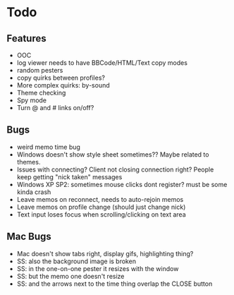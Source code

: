 Todo
===============

Features
--------
* OOC
* log viewer needs to have BBCode/HTML/Text copy modes
* random pesters
* copy quirks between profiles?
* More complex quirks: by-sound
* Theme checking
* Spy mode
* Turn @ and # links on/off?

Bugs
----
* weird memo time bug
* Windows doesn't show style sheet sometimes?? Maybe related to themes.
* Issues with connecting? Client not closing connection right? People keep getting "nick taken" messages
* Windows XP SP2: sometimes mouse clicks dont register? must be some kinda crash
* Leave memos on reconnect, needs to auto-rejoin memos
* Leave memos on profile change (should just change nick)
* Text input loses focus when scrolling/clicking on text area

Mac Bugs
--------
* Mac doesn't show tabs right, display gifs, highlighting thing?
* SS: also the background image is broken
* SS: in the one-on-one pester it resizes with the window
* SS: but the memo one doesn't resize
* SS: and the arrows next to the time thing overlap the CLOSE button
